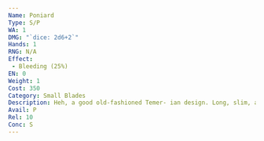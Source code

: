 ```yaml
---
Name: Poniard
Type: S/P
WA: 1
DMG: "`dice: 2d6+2`"
Hands: 1
RNG: N/A
Effect:
 - Bleeding (25%)
EN: 0
Weight: 1
Cost: 350
Category: Small Blades
Description: Heh, a good old-fashioned Temer- ian design. Long, slim, and light- weight. I got stuck fightin’ a black one at the Battle of Sodden with one of these. He broke six of my ribs, but I’m still here and he’s not.
Avail: P
Rel: 10
Conc: S
---
```

